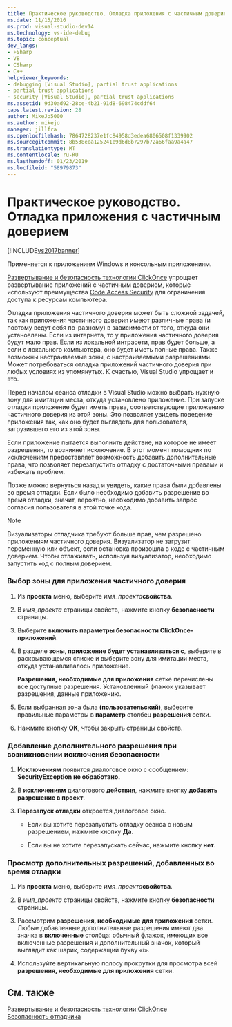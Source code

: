 ```yaml
---
title: Практическое руководство. Отладка приложения с частичным доверием | Документация Майкрософт
ms.date: 11/15/2016
ms.prod: visual-studio-dev14
ms.technology: vs-ide-debug
ms.topic: conceptual
dev_langs:
- FSharp
- VB
- CSharp
- C++
helpviewer_keywords:
- debugging [Visual Studio], partial trust applications
- partial trust applications
- security [Visual Studio], partial trust applications
ms.assetid: 9d30ad92-28ce-4b21-91d8-698474cddf64
caps.latest.revision: 28
author: MikeJo5000
ms.author: mikejo
manager: jillfra
ms.openlocfilehash: 7864728237e1fc84958d3edea6806508f1339902
ms.sourcegitcommit: 8b538eea125241e9d6d8b7297b72a66faa9a4a47
ms.translationtype: MT
ms.contentlocale: ru-RU
ms.lasthandoff: 01/23/2019
ms.locfileid: "58979873"
---
```

# <a name="how-to-debug-a-partial-trust-application"></a>Практическое руководство. Отладка приложения с частичным доверием
[!INCLUDE[vs2017banner](../includes/vs2017banner.md)]

Применяется к приложениям Windows и консольным приложениям.  
  
 [Развертывание и безопасность технологии ClickOnce](../deployment/clickonce-security-and-deployment.md) упрощает развертывание приложений с частичным доверием, которые используют преимущества [Code Access Security](http://msdn.microsoft.com/library/859af632-c80d-4736-8d6f-1e01b09ce127) для ограничения доступа к ресурсам компьютера.  
  
 Отладка приложения частичного доверия может быть сложной задачей, так как приложения частичного доверия имеют различные права (и поэтому ведут себя по-разному) в зависимости от того, откуда они установлены. Если из интернета, то у приложения частичного доверия будут мало прав. Если из локальной интрасети, прав будет больше, а если с локального компьютера, оно будет иметь полные права. Также возможны настраиваемые зоны, с настраиваемыми разрешениями. Может потребоваться отладка приложений частичного доверия при любых условиях из упомянутых. К счастью, Visual Studio упрощает и это.  
  
 Перед началом сеанса отладки в Visual Studio можно выбрать нужную зону для имитации места, откуда установлено приложение. При запуске отладки приложение будет иметь права, соответствующие приложению частичного доверия из этой зоны. Это позволяет увидеть поведение приложения так, как оно будет выглядеть для пользователя, загрузившего его из этой зоны.  
  
 Если приложение пытается выполнить действие, на которое не имеет разрешения, то возникнет исключение. В этот момент помощник по исключениям предоставляет возможность добавить дополнительные права, что позволяет перезапустить отладку с достаточными правами и избежать проблем.  
  
 Позже можно вернуться назад и увидеть, какие права были добавлены во время отладки. Если было необходимо добавить разрешение во время отладки, значит, вероятно, необходимо добавить запрос согласия пользователя в этой точке кода.  
  
> [!NOTE]
>  Визуализаторы отладчика требуют больше прав, чем разрешено приложениям частичного доверия. Визуализатор не загрузит переменную или объект, если остановка произошла в коде с частичным доверием. Чтобы отлаживать, используя визуализатор, необходимо запустить код с полным доверием.  
  
### <a name="to-choose-a-zone-for-your-partial-trust-application"></a>Выбор зоны для приложения частичного доверия  
  
1.  Из **проекта** меню, выберите _имя_проекта_**свойства**.  
  
2.  В *имя_проекта* страницы свойств, нажмите кнопку **безопасности** страницы.  
  
3.  Выберите **включить параметры безопасности ClickOnce-приложений**.  
  
4.  В разделе **зоны, приложение будет устанавливаться с**, выберите в раскрывающемся списке и выберите зону для имитации места, откуда устанавливалось приложение.  
  
     **Разрешения, необходимые для приложения** сетке перечислены все доступные разрешения. Установленный флажок указывает разрешения, данные приложению.  
  
5.  Если выбранная зона была **(пользовательский)**, выберите правильные параметры в **параметр** столбец **разрешения** сетки.  
  
6.  Нажмите кнопку **ОК**, чтобы закрыть страницы свойств.  
  
### <a name="to-add-an-extra-permission-when-a-security-exception-occurs"></a>Добавление дополнительного разрешения при возникновении исключения безопасности  
  
1.  **Исключениям** появится диалоговое окно с сообщением: **SecurityException не обработано.**  
  
2.  В **исключениям** диалогового **действия**, нажмите кнопку **добавить разрешение в проект**.  
  
3.  **Перезапуск отладки** откроется диалоговое окно.  
  
    -   Если вы хотите перезапустить отладку сеанса с новым разрешением, нажмите кнопку **Да**.  
  
    -   Если вы не хотите перезапускать сейчас, нажмите кнопку **нет**.  
  
### <a name="to-view-extra-permissions-added-while-debugging"></a>Просмотр дополнительных разрешений, добавленных во время отладки  
  
1.  Из **проекта** меню, выберите _имя_проекта_**свойства**.  
  
2.  В *имя_проекта* страницы свойств, нажмите кнопку **безопасности** страницы.  
  
3.  Рассмотрим **разрешения, необходимые для приложения** сетки. Любые добавленные дополнительные разрешения имеют два значка в **включенные** столбца: обычный флажок, имеющих все включенные разрешения и дополнительный значок, который выглядит как шарик, содержащий букву «i».  
  
4.  Используйте вертикальную полосу прокрутки для просмотра всей **разрешения, необходимые для приложения** сетки.  
  
## <a name="see-also"></a>См. также  
 [Развертывание и безопасность технологии ClickOnce](../deployment/clickonce-security-and-deployment.md)   
 [Безопасность отладчика](../debugger/debugger-security.md)
